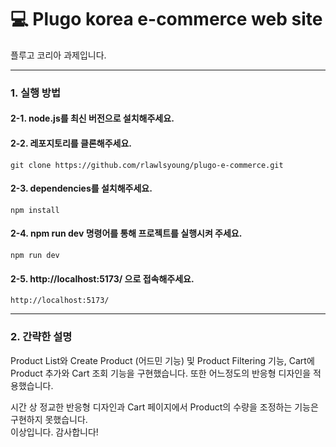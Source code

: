 # 💻 Plugo korea e-commerce web site

플루고 코리아 과제입니다.

***

### 1. 실행 방법

#### 2-1. node.js를 최신 버전으로 설치해주세요.

#### 2-2. 레포지토리를 클론해주세요.
`git clone https://github.com/rlawlsyoung/plugo-e-commerce.git`
 
#### 2-3. dependencies를 설치해주세요.
`npm install`

#### 2-4.  npm run dev 명령어를 통해 프로젝트를 실행시켜 주세요.
`npm run dev`

#### 2-5.  http://localhost:5173/ 으로 접속해주세요.
`http://localhost:5173/`
***

### 2. 간략한 설명

Product List와 Create Product (어드민 기능) 및 Product Filtering 기능, Cart에 Product 추가와 Cart 조회 기능을 구현했습니다.
또한 어느정도의 반응형 디자인을 적용했습니다.

시간 상 정교한 반응형 디자인과 Cart 페이지에서 Product의 수량을 조정하는 기능은 구현하지 못했습니다. <br/>
이상입니다. 감사합니다!
